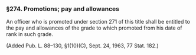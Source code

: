 ### §274. Promotions; pay and allowances ###

An officer who is promoted under section 271 of this title shall be entitled to the pay and allowances of the grade to which promoted from his date of rank in such grade.

(Added Pub. L. 88–130, §1(10)(C), Sept. 24, 1963, 77 Stat. 182.)